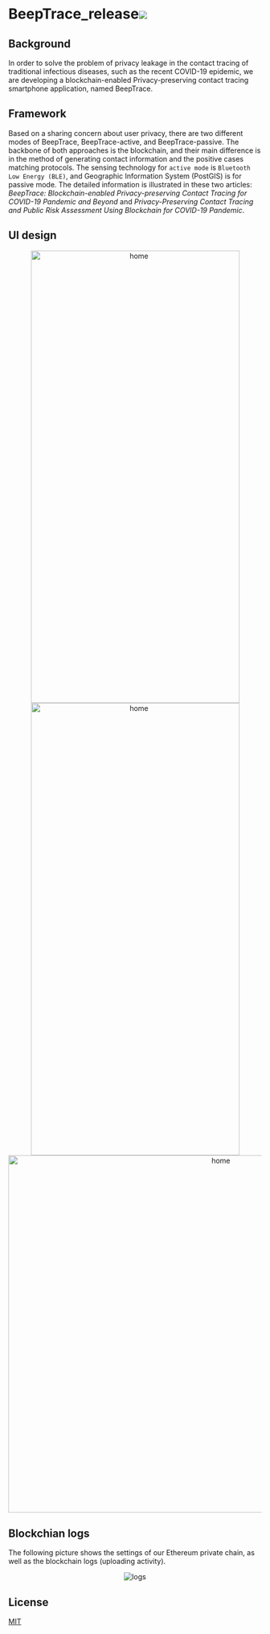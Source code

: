 # BeepTrace_release![](https://img.shields.io/badge/license-MIT-blue)
## Background
In order to solve the problem of privacy leakage in the contact tracing of traditional infectious diseases, such as the recent COVID-19 epidemic, we are developing a blockchain-enabled Privacy-preserving contact tracing smartphone application, named BeepTrace.

## Framework
Based on a sharing concern about user privacy, there are two different modes of BeepTrace, BeepTrace-active, and BeepTrace-passive. The backbone of both approaches is the blockchain, and their main difference is in the method of generating contact information and the positive cases matching protocols. The sensing technology for `active mode` is  `Bluetooth Low Energy (BLE)`, and Geographic Information System (PostGIS) is for passive mode. The detailed information is illustrated in these two articles: _BeepTrace: Blockchain-enabled Privacy-preserving Contact Tracing for COVID-19 Pandemic and Beyond_ and _Privacy-Preserving Contact Tracing and Public Risk Assessment Using Blockchain for COVID-19 Pandemic_.
## UI design

<div align=center>
<img src="https://user-images.githubusercontent.com/62978386/117529601-f4e8ef80-b00a-11eb-9c21-b75fab366cf7.png" width="415" height="900" alt="home"/>
<img src="https://user-images.githubusercontent.com/62978386/117540447-0f8a8b00-b042-11eb-900d-3edbcb02caa7.png" width="415" height="900" alt="home"/>
</div>

<div align=center>
<img src="https://user-images.githubusercontent.com/62978386/117541255-968d3280-b045-11eb-8ad4-00893dada297.png" width="830" height="711" alt="home"/>
</div>

## Blockchian logs
The following picture shows the settings of our Ethereum private chain, as well as the blockchain logs (uploading activity).

<div align=center><img src="https://user-images.githubusercontent.com/62978386/117529350-c3bbef80-b009-11eb-9b62-dbae53dd06d7.png" alt="logs"/></div>

## License
[MIT](https://choosealicense.com/licenses/mit/)
